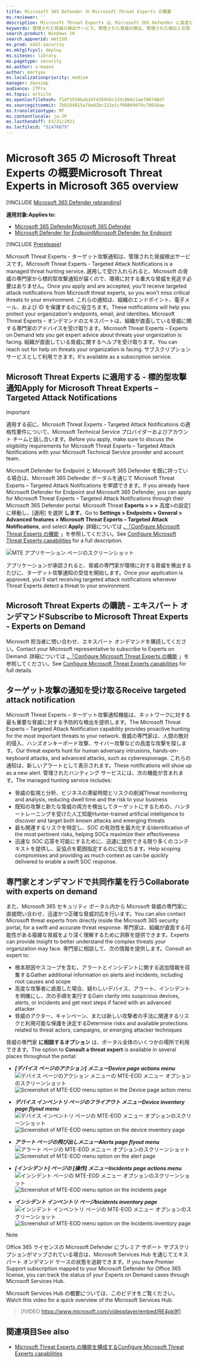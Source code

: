 ```yaml
---
title: Microsoft 365 Defender の Microsoft Threat Experts の概要
ms.reviewer: ''
description: Microsoft Threat Experts は、Microsoft 365 Defender に高度な専門知識を提供します。
keywords: 管理された脅威の検出サービス、管理された脅威の検出、管理された検出と応答 (MDR) サービス、MTE、Microsoft Threat Experts
search.product: Windows 10
search.appverid: met150
ms.prod: m365-security
ms.mktglfcycl: deploy
ms.sitesec: library
ms.pagetype: security
ms.author: v-maave
author: martyav
ms.localizationpriority: medium
manager: dansimp
audience: ITPro
ms.topic: article
ms.openlocfilehash: f1df3550bab34f43695bc233c0b6c2aef00748df
ms.sourcegitcommit: 7b8104015a76e02bc215e1cf08069979c70650ae
ms.translationtype: MT
ms.contentlocale: ja-JP
ms.lasthandoff: 03/31/2021
ms.locfileid: "51476679"
---
```

# <a name="microsoft-threat-experts-in-microsoft-365-overview"></a><span data-ttu-id="6e5c8-104">Microsoft 365 の Microsoft Threat Experts の概要</span><span class="sxs-lookup"><span data-stu-id="6e5c8-104">Microsoft Threat Experts in Microsoft 365 overview</span></span>

[!INCLUDE [Microsoft 365 Defender rebranding](../includes/microsoft-defender.md)]

<span data-ttu-id="6e5c8-105">**適用対象:**</span><span class="sxs-lookup"><span data-stu-id="6e5c8-105">**Applies to:**</span></span>

- [<span data-ttu-id="6e5c8-106">Microsoft 365 Defender</span><span class="sxs-lookup"><span data-stu-id="6e5c8-106">Microsoft 365 Defender</span></span>](https://go.microsoft.com/fwlink/?linkid=2118804)
- [<span data-ttu-id="6e5c8-107">Microsoft Defender for Endpoint</span><span class="sxs-lookup"><span data-stu-id="6e5c8-107">Microsoft Defender for Endpoint</span></span>](https://go.microsoft.com/fwlink/p/?linkid=2146631)

[!INCLUDE [Prerelease](../includes/prerelease.md)]

<span data-ttu-id="6e5c8-108">Microsoft Threat Experts - ターゲット攻撃通知は、管理された脅威検出サービスです。</span><span class="sxs-lookup"><span data-stu-id="6e5c8-108">Microsoft Threat Experts - Targeted Attack Notifications is a managed threat hunting service.</span></span> <span data-ttu-id="6e5c8-109">適用して受け入れられると、Microsoft の脅威の専門家から標的型攻撃通知が届くので、環境に対する重大な脅威を見逃す必要はありません。</span><span class="sxs-lookup"><span data-stu-id="6e5c8-109">Once you apply and are accepted, you'll receive targeted attack notifications from Microsoft threat experts, so you won't miss critical threats to your environment.</span></span> <span data-ttu-id="6e5c8-110">これらの通知は、組織のエンドポイント、電子メール、および ID を保護するのに役立ちます。</span><span class="sxs-lookup"><span data-stu-id="6e5c8-110">These notifications will help you protect your organization's endpoints, email, and identities.</span></span>
<span data-ttu-id="6e5c8-111">Microsoft Threat Experts – オンデマンドのエキスパートは、組織が直面している脅威に関する専門家のアドバイスを受け取ります。</span><span class="sxs-lookup"><span data-stu-id="6e5c8-111">Microsoft Threat Experts – Experts on Demand lets you get expert advice about threats your organization is facing.</span></span> <span data-ttu-id="6e5c8-112">組織が直面している脅威に関するヘルプを受け取ります。</span><span class="sxs-lookup"><span data-stu-id="6e5c8-112">You can reach out for help on threats your organization is facing.</span></span> <span data-ttu-id="6e5c8-113">サブスクリプション サービスとして利用できます。</span><span class="sxs-lookup"><span data-stu-id="6e5c8-113">It's available as a subscription service.</span></span>

## <a name="apply-for-microsoft-threat-experts--targeted-attack-notifications"></a><span data-ttu-id="6e5c8-114">Microsoft Threat Experts に適用する - 標的型攻撃通知</span><span class="sxs-lookup"><span data-stu-id="6e5c8-114">Apply for Microsoft Threat Experts – Targeted Attack Notifications</span></span>

> [!IMPORTANT]
> <span data-ttu-id="6e5c8-115">適用する前に、Microsoft Threat Experts - Targeted Attack Notifications の適格性要件について、Microsoft Technical Service プロバイダーおよびアカウント チームと話し合います。</span><span class="sxs-lookup"><span data-stu-id="6e5c8-115">Before you apply, make sure to discuss the eligibility requirements for Microsoft Threat Experts – Targeted Attack Notifications  with your Microsoft Technical Service provider and account team.</span></span>

<span data-ttu-id="6e5c8-116">Microsoft Defender for Endpoint と Microsoft 365 Defender を既に持っている場合は、Microsoft 365 Defender ポータルを通じて Microsoft Threat Experts – Targeted Attack Notifications を申請できます。</span><span class="sxs-lookup"><span data-stu-id="6e5c8-116">If you already have Microsoft Defender for Endpoint and Microsoft 365 Defender, you can apply for Microsoft Threat Experts – Targeted Attack Notifications through their Microsoft 365 Defender portal.</span></span> <span data-ttu-id="6e5c8-117">Microsoft Threat **Experts > > >** 高度>の設定] に移動し、[適用] を選択 **します**。</span><span class="sxs-lookup"><span data-stu-id="6e5c8-117">Go to **Settings > Endpoints > General > Advanced features > Microsoft Threat Experts – Targeted Attack Notifications**, and select **Apply**.</span></span> <span data-ttu-id="6e5c8-118">詳細については [、「Configure Microsoft Threat Experts の機能](./configure-microsoft-threat-experts.md) 」を参照してください。</span><span class="sxs-lookup"><span data-stu-id="6e5c8-118">See [Configure Microsoft Threat Experts capabilities](./configure-microsoft-threat-experts.md) for a full description.</span></span>

![MTE アプリケーション ページのスクリーンショット](../../media/mte/mte-collaboratewithmte.png)

<span data-ttu-id="6e5c8-120">アプリケーションが承認されると、脅威の専門家が環境に対する脅威を検出するたびに、ターゲット攻撃通知の受信を開始します。</span><span class="sxs-lookup"><span data-stu-id="6e5c8-120">Once your application is approved, you'll start receiving targeted attack notifications whenever Threat Experts detect a threat to your environment.</span></span>

## <a name="subscribe-to-microsoft-threat-experts---experts-on-demand"></a><span data-ttu-id="6e5c8-121">Microsoft Threat Experts の購読 - エキスパート オンデマンド</span><span class="sxs-lookup"><span data-stu-id="6e5c8-121">Subscribe to Microsoft Threat Experts - Experts on Demand</span></span>

<span data-ttu-id="6e5c8-122">Microsoft 担当者に問い合わせ、エキスパート オンデマンドを購読してください。</span><span class="sxs-lookup"><span data-stu-id="6e5c8-122">Contact your Microsoft representative to subscribe to Experts on Demand.</span></span>  <span data-ttu-id="6e5c8-123">詳細については [、「Configure Microsoft Threat Experts の機能](./configure-microsoft-threat-experts.md) 」を参照してください。</span><span class="sxs-lookup"><span data-stu-id="6e5c8-123">See [Configure Microsoft Threat Experts capabilities](./configure-microsoft-threat-experts.md) for full details.</span></span>

## <a name="receive-targeted-attack-notification"></a><span data-ttu-id="6e5c8-124">ターゲット攻撃の通知を受け取る</span><span class="sxs-lookup"><span data-stu-id="6e5c8-124">Receive targeted attack notification</span></span>

<span data-ttu-id="6e5c8-125">Microsoft Threat Experts – ターゲット攻撃通知機能は、ネットワークに対する最も重要な脅威に対する予防的な検出を提供します。</span><span class="sxs-lookup"><span data-stu-id="6e5c8-125">The Microsoft Threat Experts – Targeted Attack Notification capability provides proactive hunting for the most important threats to your network.</span></span> <span data-ttu-id="6e5c8-126">脅威の専門家は、人間の敵対的侵入、ハンズオンキーボード攻撃、サイバー攻撃などの高度な攻撃を探します。</span><span class="sxs-lookup"><span data-stu-id="6e5c8-126">Our threat experts hunt for human adversary intrusions, hands-on-keyboard attacks, and advanced attacks, such as cyberespionage.</span></span> <span data-ttu-id="6e5c8-127">これらの通知は、新しいアラートとして表示されます。</span><span class="sxs-lookup"><span data-stu-id="6e5c8-127">These notifications will show up as a new alert.</span></span> <span data-ttu-id="6e5c8-128">管理されたハンティング サービスには、次の機能が含まれます。</span><span class="sxs-lookup"><span data-stu-id="6e5c8-128">The managed hunting service includes:</span></span>

- <span data-ttu-id="6e5c8-129">脅威の監視と分析、ビジネスの滞留時間とリスクの削減</span><span class="sxs-lookup"><span data-stu-id="6e5c8-129">Threat monitoring and analysis, reducing dwell time and the risk to your business</span></span>
- <span data-ttu-id="6e5c8-130">既知の攻撃と新たな脅威の両方を検出してターゲットにするための、ハンタートレーニングを受けた人工知能</span><span class="sxs-lookup"><span data-stu-id="6e5c8-130">Hunter-trained artificial intelligence to discover and target both known attacks and emerging threats</span></span>
- <span data-ttu-id="6e5c8-131">最も関連するリスクを特定し、SOC の有効性を最大化する</span><span class="sxs-lookup"><span data-stu-id="6e5c8-131">Identification of the most pertinent risks, helping SOCs maximize their effectiveness</span></span>
- <span data-ttu-id="6e5c8-132">迅速な SOC 応答を可能にするために、迅速に提供できる限り多くのコンテキストを提供し、妥協点を範囲指定するのに役立ちます。</span><span class="sxs-lookup"><span data-stu-id="6e5c8-132">Help scoping compromises and providing as much context as can be quickly delivered to enable a swift SOC response.</span></span>

## <a name="collaborate-with-experts-on-demand"></a><span data-ttu-id="6e5c8-133">専門家とオンデマンドで共同作業を行う</span><span class="sxs-lookup"><span data-stu-id="6e5c8-133">Collaborate with experts on demand</span></span>

<span data-ttu-id="6e5c8-134">また、Microsoft 365 セキュリティ ポータル内から Microsoft 脅威の専門家に直接問い合わせ、迅速かつ正確な脅威対応を行います。</span><span class="sxs-lookup"><span data-stu-id="6e5c8-134">You can also contact Microsoft threat experts from directly inside the Microsoft 365 security portal, for a swift and accurate threat response.</span></span>  <span data-ttu-id="6e5c8-135">専門家は、組織が直面する可能性がある複雑な脅威をより深く理解するために洞察を提供できます。</span><span class="sxs-lookup"><span data-stu-id="6e5c8-135">Experts can provide insight to better understand the complex threats your organization may face.</span></span>  <span data-ttu-id="6e5c8-136">専門家に相談して、次の情報を提供します。</span><span class="sxs-lookup"><span data-stu-id="6e5c8-136">Consult an expert to:</span></span>

- <span data-ttu-id="6e5c8-137">根本原因やスコープを含む、アラートとインシデントに関する追加情報を収集する</span><span class="sxs-lookup"><span data-stu-id="6e5c8-137">Gather additional information on alerts and incidents, including root causes and scope</span></span>
- <span data-ttu-id="6e5c8-138">高度な攻撃者に直面した場合、疑わしいデバイス、アラート、インシデントを明確にし、次の手順を実行する</span><span class="sxs-lookup"><span data-stu-id="6e5c8-138">Gain clarity into suspicious devices, alerts, or incidents and get next steps if faced with an advanced attacker</span></span>
- <span data-ttu-id="6e5c8-139">脅威のアクター、キャンペーン、または新しい攻撃者の手法に関連するリスクと利用可能な保護を決定する</span><span class="sxs-lookup"><span data-stu-id="6e5c8-139">Determine risks and available protections related to threat actors, campaigns, or emerging attacker techniques</span></span>

<span data-ttu-id="6e5c8-140">脅威の専門家 **に相談するオプション** は、ポータル全体のいくつかの場所で利用できます。</span><span class="sxs-lookup"><span data-stu-id="6e5c8-140">The option to **Consult a threat expert** is available in several places throughout the portal:</span></span>

- <span data-ttu-id="6e5c8-141"><i>**[デバイス ページのアクション] メニュー**</i></span><span class="sxs-lookup"><span data-stu-id="6e5c8-141"><i>**Device page actions menu**</i></span></span><BR>
<span data-ttu-id="6e5c8-142">![デバイス ページのアクション メニューの MTE-EOD メニュー オプションのスクリーンショット](../../media/mte/device-actions-mte-highlighted.png)</span><span class="sxs-lookup"><span data-stu-id="6e5c8-142">![Screenshot of MTE-EOD menu option in the Device page action menu](../../media/mte/device-actions-mte-highlighted.png)</span></span>

- <span data-ttu-id="6e5c8-143"><i>**デバイス インベントリ ページのフライアウト メニュー**</i></span><span class="sxs-lookup"><span data-stu-id="6e5c8-143"><i>**Device inventory page flyout menu**</i></span></span><BR>
<span data-ttu-id="6e5c8-144">![デバイス インベントリ ページの MTE-EOD メニュー オプションのスクリーンショット](../../media/mte/device-inventory-mte-highlighted.png)</span><span class="sxs-lookup"><span data-stu-id="6e5c8-144">![Screenshot of MTE-EOD menu option on the device inventory page](../../media/mte/device-inventory-mte-highlighted.png)</span></span>

- <span data-ttu-id="6e5c8-145"><i>**アラート ページの飛び出しメニュー**</i></span><span class="sxs-lookup"><span data-stu-id="6e5c8-145"><i>**Alerts page flyout menu**</i></span></span><BR>
<span data-ttu-id="6e5c8-146">![アラート ページの MTE-EOD メニュー オプションのスクリーンショット](../../media/mte/alerts-actions-mte-highlighted.png)</span><span class="sxs-lookup"><span data-stu-id="6e5c8-146">![Screenshot of MTE-EOD menu option on the alert page](../../media/mte/alerts-actions-mte-highlighted.png)</span></span>

- <span data-ttu-id="6e5c8-147"><i>**[インシデント] ページの [操作] メニュー**</i></span><span class="sxs-lookup"><span data-stu-id="6e5c8-147"><i>**Incidents page actions menu**</i></span></span><BR>
<span data-ttu-id="6e5c8-148">![インシデント ページの MTE-EOD メニュー オプションのスクリーンショット](../../media/mte/incidents-action-mte-highlighted.png)</span><span class="sxs-lookup"><span data-stu-id="6e5c8-148">![Screenshot of MTE-EOD menu option on the incidents page](../../media/mte/incidents-action-mte-highlighted.png)</span></span>

- <span data-ttu-id="6e5c8-149"><i>**インシデント インベントリ ページ**</i></span><span class="sxs-lookup"><span data-stu-id="6e5c8-149"><i>**Incidents inventory page**</i></span></span><BR>
<span data-ttu-id="6e5c8-150">![インシデント インベントリ ページの MTE-EOD メニュー オプションのスクリーンショット](../../media/mte/incidents-inventory-mte-highlighted.png)</span><span class="sxs-lookup"><span data-stu-id="6e5c8-150">![Screenshot of MTE-EOD menu option on the incidents inventory page](../../media/mte/incidents-inventory-mte-highlighted.png)</span></span>

> [!NOTE]
> <span data-ttu-id="6e5c8-151">Office 365 ライセンスの Microsoft Defender にプレミア サポート サブスクリプションがマップされている場合は、Microsoft Services Hub を通じてエキスパート オンデマンド ケースの状態を追跡できます。</span><span class="sxs-lookup"><span data-stu-id="6e5c8-151">If you have Premier Support subscription mapped to your Microsoft Defender for Office 365 license, you can track the status of your Experts on Demand cases through Microsoft Services Hub.</span></span>

<span data-ttu-id="6e5c8-152">Microsoft Services Hub の概要については、このビデオをご覧ください。</span><span class="sxs-lookup"><span data-stu-id="6e5c8-152">Watch this video for a quick overview of the Microsoft Services Hub.</span></span>

> [!VIDEO https://www.microsoft.com/videoplayer/embed/RE4pk9f]

## <a name="see-also"></a><span data-ttu-id="6e5c8-153">関連項目</span><span class="sxs-lookup"><span data-stu-id="6e5c8-153">See also</span></span>

- [<span data-ttu-id="6e5c8-154">Microsoft Threat Experts の機能を構成する</span><span class="sxs-lookup"><span data-stu-id="6e5c8-154">Configure Microsoft Threat Experts capabilities</span></span>](./configure-microsoft-threat-experts.md)
